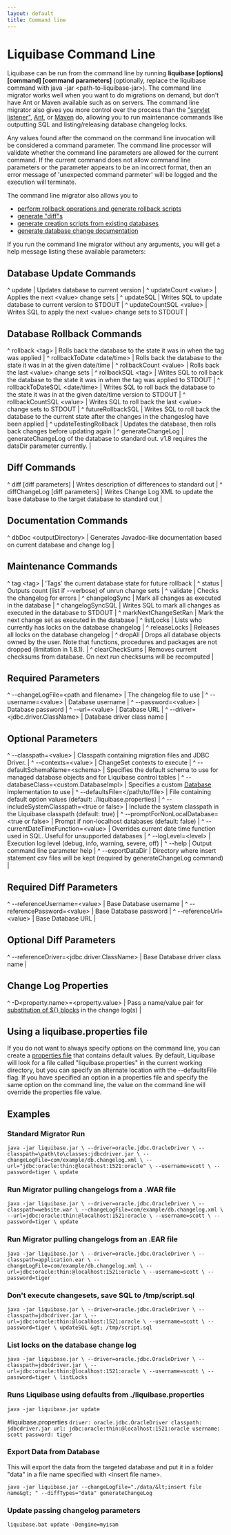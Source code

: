 ```yaml
---
layout: default
title: Command line
---
```


# Liquibase Command Line #

Liquibase can be run from the command line by running
**liquibase \[options\] \[command\] \[command parameters\]** (optionally, replace the liquibase command with java -jar &lt;path-to-liquibase-jar&gt;). The command line migrator works well when you want to do migrations on demand, but don't have Ant or Maven available such as on servers. The command line migrator also gives you more control over the process than the ["servlet listener"](servlet_listener.html), [Ant](Ant.html), or [Maven](Maven.html) do, allowing you to run maintenance commands like outputting SQL and listing/releasing database changelog locks.

Any values found after the command on the command line invocation will be considered a command parameter. The command line processor will validate whether the command line parameters are allowed for the current command. If the current command does not allow command line parameters or the parameter appears to be an incorrect format, then an error message of 'unexpected command parmeter' will be logged and the execution will terminate.

The command line migrator also allows you to

  * [perform rollback operations and generate rollback scripts](rollback.html)
  * [generate "diff"s](diff.html)
  * [generate creation scripts from existing databases](generating_changelogs.html)
  * [generate database change documentation](dbdoc.html)

If you run the command line migrator without any arguments, you will get a help message listing these available parameters:


## Database Update Commands ##

^ update  | Updates database to current version  | 
^ updateCount &lt;value&gt;  | Applies the next &lt;value&gt; change sets  |
^ updateSQL  | Writes SQL to update database to current version to STDOUT  | 
^ updateCountSQL &lt;value&gt;  | Writes SQL to apply the next &lt;value&gt; change sets to STDOUT  |





## Database Rollback Commands ##

^ rollback &lt;tag&gt;  | Rolls back the database to the state it was in when the tag was applied  |
^ rollbackToDate &lt;date/time&gt;  | Rolls back the database to the state it was in at the given date/time  |
^ rollbackCount &lt;value&gt;  | Rolls back the last &lt;value&gt; change sets  |
^ rollbackSQL &lt;tag&gt;  | Writes SQL to roll back the database to the state it was in when the tag was applied to STDOUT  |
^ rollbackToDateSQL &lt;date/time&gt;  | Writes SQL to roll back the database to the state it was in at the given date/time version to STDOUT  |
^ rollbackCountSQL &lt;value&gt;  | Writes SQL to roll back the last &lt;value&gt; change sets to STDOUT  |
^ futureRollbackSQL  | Writes SQL to roll back the database to the current state after the changes in the changeslog have been applied  | 
^ updateTestingRollback  | Updates the database, then rolls back changes before updating again |
^ generateChangeLog  | generateChangeLog of the database to standard out. v1.8 requires the dataDir parameter currently. | 


## Diff Commands ##

^ diff \[diff parameters\]  | Writes description of differences to standard out  |
^ diffChangeLog \[diff parameters\]  | Writes Change Log XML to update the base database to the target database to standard out  |


## Documentation Commands ##

^ dbDoc &lt;outputDirectory&gt;  | Generates Javadoc-like documentation based on current database and change log  |





## Maintenance Commands ##

^ tag &lt;tag&gt;  | 'Tags' the current database state for future rollback  |
^ status  | Outputs count (list if --verbose) of unrun change sets  | 
^ validate  | Checks the changelog for errors  | 
^ changelogSync  | Mark all changes as executed in the database  | 
^ changelogSyncSQL  | Writes SQL to mark all changes as executed in the database to STDOUT  | 
^ markNextChangeSetRan | Mark the next change set as executed in the database  | 
^ listLocks  | Lists who currently has locks on the database changelog  | 
^ releaseLocks  | Releases all locks on the database changelog  | 
^ dropAll  | Drops all database objects owned by the user. Note that functions, procedures and packages are not dropped (limitation in 1.8.1).  | 
^ clearCheckSums  | Removes current checksums from database.  On next run checksums will be recomputed  | 

## Required Parameters ##

^ --changeLogFile=&lt;path and filename&gt;  | The changelog file to use  |
^ --username=&lt;value&gt;  | Database username  |
^ --password=&lt;value&gt;  | Database password  |
^ --url=&lt;value&gt;  | Database URL  |
^ --driver=&lt;jdbc.driver.ClassName&gt;  | Database driver class name  |






## Optional Parameters ##

^ --classpath=&lt;value&gt;  | Classpath containing migration files and JDBC Driver.  |
^ --contexts=&lt;value&gt;  | ChangeSet contexts to execute  |
^ --defaultSchemaName=&lt;schema&gt;  | Specifies the default schema to use for managed database objects and for Liquibase control tables  |
^ --databaseClass=&lt;custom.DatabaseImpl&gt;  | Specifies a custom [Database](http://www.liquibase.org/api/liquibase/database/Database.html) implementation to use  |
^ --defaultsFile=&lt;/path/to/file&gt;  | File containing default option values (default: ./liquibase.properties)  |
^ --includeSystemClasspath=&lt;true or false&gt;  | Include the system classpath in the Liquibase classpath (default: true)  |
^ --promptForNonLocalDatabase=&lt;true or false&gt;  | Prompt if non-localhost databases (default: false)  |
^ --currentDateTimeFunction=&lt;value&gt;  | Overrides current date time function used in SQL. Useful for unsupported databases  |
^ --logLevel=&lt;level&gt;  | Execution log level (debug, info, warning, severe, off)  |
^ --help  | Output command line parameter help  | 
^ --exportDataDir  | Directory where insert statement csv files will be kept (required by generateChangeLog command)  | 

## Required Diff Parameters ##

^ --referenceUsername=&lt;value&gt;  | Base Database username  |
^ --referencePassword=&lt;value&gt;  | Base Database password  |
^ --referenceUrl=&lt;value&gt;  | Base Database URL  |

## Optional Diff Parameters ##

^ --referenceDriver=&lt;jdbc.driver.ClassName&gt;  | Base Database driver class name  |

## Change Log Properties ##
^ -D&lt;property.name&gt;=&lt;property.value&gt;  | Pass a name/value pair for [substitution of ${} blocks](changelog_parameters.html) in the change log(s)  |

## Using a liquibase.properties file ##

If you do not want to always specify options on the command line, you can create a [properties file](liquibase.properties) that contains default values. By default, Liquibase will look for a file called "liquibase.properties" in the current working directory, but you can specify an alternate location with the --defaultsFile flag. If you have specified an option in a properties file and specify the same option on the command line, the value on the command line will override the properties file value.

## Examples ##

### Standard Migrator Run ###

``
java -jar liquibase.jar \
      --driver=oracle.jdbc.OracleDriver \
      --classpath=\path\to\classes:jdbcdriver.jar \
      --changeLogFile=com/example/db.changelog.xml \
      --url="jdbc:oracle:thin:@localhost:1521:oracle" \
      --username=scott \
      --password=tiger \
      update
``

### Run Migrator pulling changelogs from a .WAR file ###

``
java -jar liquibase.jar \
      --driver=oracle.jdbc.OracleDriver \
      --classpath=website.war \
      --changeLogFile=com/example/db.changelog.xml \
      --url=jdbc:oracle:thin:@localhost:1521:oracle \
      --username=scott \
      --password=tiger \
      update
``

### Run Migrator pulling changelogs from an .EAR file ###

``
java -jar liquibase.jar \
      --driver=oracle.jdbc.OracleDriver \
      --classpath=application.ear \
      --changeLogFile=com/example/db.changelog.xml \
      --url=jdbc:oracle:thin:@localhost:1521:oracle \
      --username=scott \
      --password=tiger
``

### Don't execute changesets, save SQL to /tmp/script.sql ###

``
java -jar liquibase.jar \
        --driver=oracle.jdbc.OracleDriver \
        --classpath=jdbcdriver.jar \
        --url=jdbc:oracle:thin:@localhost:1521:oracle \
        --username=scott \
        --password=tiger \
        updateSQL &gt; /tmp/script.sql
``

### List locks on the database change log ###

``
java -jar liquibase.jar \
        --driver=oracle.jdbc.OracleDriver \
        --classpath=jdbcdriver.jar \
        --url=jdbc:oracle:thin:@localhost:1521:oracle \
        --username=scott \
        --password=tiger \
        listLocks
``

### Runs Liquibase using defaults from ./liquibase.properties ###

``
java -jar liquibase.jar update
``

#liquibase.properties
``
driver: oracle.jdbc.OracleDriver
classpath: jdbcdriver.jar
url: jdbc:oracle:thin:@localhost:1521:oracle
username: scott
password: tiger
``

### Export Data from Database ###
This will export the data from the targeted database and put it in a folder "data" in a file name specified with &lt;insert file name&gt;.

``
java -jar liquibase.jar --changeLogFile="./data/&lt;insert file name&gt; " --diffTypes="data" generateChangeLog
``

### Update passing changelog parameters ###
``
liquibase.bat update -Dengine=myisam
``
